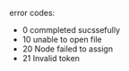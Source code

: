 error codes:
<ul>
<li>0 commpleted sucssefully</li>
<li>10 unable to open file</li>
<li>20 Node failed to assign</li>
<li>21 Invalid token</li>

</ul>